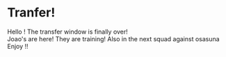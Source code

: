 # Tranfer!
Hello ! The transfer window is finally over! <br>
Joao's are here!
They are training! Also in the next squad against osasuna
Enjoy !!
